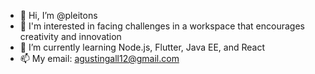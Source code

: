 - 👋 Hi, I’m @pleitons
- 👀 I'm interested in facing challenges in a workspace that encourages creativity and innovation
- 🌱 I’m currently learning Node.js, Flutter, Java EE, and React
- 📫 My email: agustingall12@gmail.com
